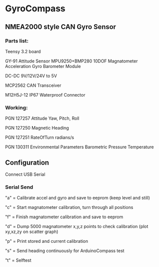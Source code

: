 # GyroCompass
## NMEA2000 style CAN Gyro Sensor

### Parts list:

Teensy 3.2 board

GY-91 Attitude Sensor MPU9250+BMP280 10DOF Magnatometer Acceleration Gyro Barometer Module

DC-DC 9V/12V/24V to 5V

MCP2562 CAN Transceiver

M12H5J-12 IP67 Waterproof Connector

### Working:
PGN 127257  Attitude 
	Yaw, Pitch, Roll

PGN 127250 Magnetic Heading

PGN 127251	RateOfTurn
	radians/s

PGN 130311 Environmental Parameters 
	Barometric Pressure
	Temperature

## Configuration
Connect USB Serial

### Serial Send
"a" = Calibrate accel and gyro and save to eeprom (keep level and still)

"c" = Start magnatometer calibration, turn through all positions

"f" = Finish magnatometer calibration and save to eeprom

"d" = Dump 5000 magnatometer x,y,z points to check calibration (plot xy,xz,zy on scatter graph)

"p" = Print stored and current calibration

"s" = Send heading continuously for ArduinoCompass test

"t" = Selftest
